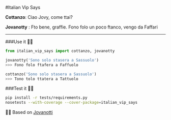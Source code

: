 #Italian Vip Says

**Cottanzo**: Ciao Jovy, come ttai?

**Jovanotty** : Fto bene, graffie. Fono folo un poco ftanco, vengo da Faffari

* * *

###Use it ✌🏻
```py
from italian_vip_says import cottanzo, jovanotty

jovanotty('Sono solo stasera a Sassuolo')
>>> Fono folo ftafera a Faffuolo

cottanzo('Sono solo stasera a Sassuolo')
>>> Tono tolo ttatera a Tattuolo

```


###Test it 💪🏻
```sh
pip install -r tests/requirements.py
nosetests --with-coverage --cover-package=italian_vip_says

```


🙏🏻 Based on [Jovanotti](https://github.com/dottorblaster/jovanotti "dottorblaster rulez")
